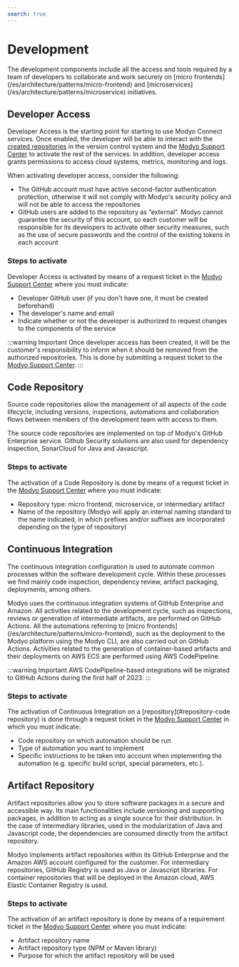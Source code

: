 ```yaml
---
search: true
---
```


# Development

The development components include all the access and tools required by a team of developers to collaborate and work securely on [micro frontends] (/es/architecture/patterns/micro-frontend) and [microservices] (/es/architecture/patterns/microservice) initiatives.

## Developer Access
Developer Access is the starting point for starting to use Modyo Connect services. Once enabled, the developer will be able to interact with the [created repositories](#code-repository) in the version control system and the [Modyo Support Center](https://support.modyo.com) to activate the rest of the services. In addition, developer access grants permissions to access cloud systems, metrics, monitoring and logs.

When activating developer access, consider the following:
- The GitHub account must have active second-factor authentication protection, otherwise it will not comply with Modyo's security policy and will not be able to access the repositories
- GitHub users are added to the repository as “external”. Modyo cannot guarantee the security of this account, so each customer will be responsible for its developers to activate other security measures, such as the use of secure passwords and the control of the existing tokens in each account

### Steps to activate
Developer Access is activated by means of a request ticket in the [Modyo Support Center](https://support.modyo.com) where you must indicate:
- Developer GitHub user (if you don't have one, it must be created beforehand)
- The developer's name and email
- Indicate whether or not the developer is authorized to request changes to the components of the service

:::warning Important
Once developer access has been created, it will be the customer's responsibility to inform when it should be removed from the authorized repositories. This is done by submitting a request ticket to the [Modyo Support Center](https://support.modyo.com).
:::


## Code Repository
Source code repositories allow the management of all aspects of the code lifecycle, including versions, inspections, automations and collaboration flows between members of the development team with access to them.

The source code repositories are implemented on top of Modyo's GitHub Enterprise service. Github Security solutions are also used for dependency inspection, SonarCloud for Java and Javascript.

### Steps to activate
The activation of a Code Repository is done by means of a request ticket in the [Modyo Support Center](https://support.modyo.com) where you must indicate:
- Repository type: micro frontend, microservice, or intermediary artifact
- Name of the repository (Modyo will apply an internal naming standard to the name indicated, in which prefixes and/or suffixes are incorporated depending on the type of repository)


## Continuous Integration
The continuous integration configuration is used to automate common processes within the software development cycle. Within these processes we find mainly code inspection, dependency review, artifact packaging, deployments, among others.

Modyo uses the continuous integration systems of GitHub Enterprise and Amazon. All activities related to the development cycle, such as inspections, reviews or generation of intermediate artifacts, are performed on GitHub Actions. All the automations referring to [micro frontends] (/es/architecture/patterns/micro-frontend), such as the deployment to the Modyo platform using the Modyo CLI, are also carried out on GitHub Actions. Activities related to the generation of container-based artifacts and their deployments on AWS ECS are performed using AWS CodePipeline.

:::warning Important
AWS CodePipeline-based integrations will be migrated to GitHub Actions during the first half of 2023.
:::

### Steps to activate
The activation of Continuous Integration on a [repository](#repository-code repository) is done through a request ticket in the [Modyo Support Center](https://support.modyo.com) in which you must indicate:
- Code repository on which automation should be run
- Type of automation you want to implement
- Specific instructions to be taken into account when implementing the automation (e.g. specific build script, special parameters, etc.).


## Artifact Repository
Artifact repositories allow you to store software packages in a secure and accessible way. Its main functionalities include versioning and supporting packages, in addition to acting as a single source for their distribution. In the case of intermediary libraries, used in the modularization of Java and Javascript code, the dependencies are consumed directly from the artifact repository.

Modyo implements artifact repositories within its GitHub Enterprise and the Amazon AWS account configured for the customer. For intermediary repositories, GitHub Registry is used as Java or Javascript libraries. For container repositories that will be deployed in the Amazon cloud, AWS Elastic Container Registry is used.

### Steps to activate
The activation of an artifact repository is done by means of a requirement ticket in the [Modyo Support Center](https://support.modyo.com) where you must indicate:
- Artifact repository name
- Artifact repository type (NPM or Maven library)
- Purpose for which the artifact repository will be used




